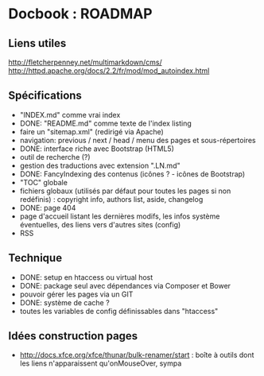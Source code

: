 # Docbook : ROADMAP


## Liens utiles

<http://fletcherpenney.net/multimarkdown/cms/>
<http://httpd.apache.org/docs/2.2/fr/mod/mod_autoindex.html>


## Spécifications

- "INDEX.md" comme vrai index
- DONE: "README.md" comme texte de l'index listing
- faire un "sitemap.xml" (redirigé via Apache)
- navigation: previous / next / head / menu des pages et sous-répertoires
- DONE: interface riche avec Bootstrap (HTML5)
- outil de recherche (?)
- gestion des traductions avec extension ".LN.md"
- DONE: FancyIndexing des contenus (icônes ? - icônes de Bootstrap)
- "TOC" globale
- fichiers globaux (utilisés par défaut pour toutes les pages si non redéfinis) : copyright info, authors list, aside, changelog
- DONE: page 404
- page d'accueil listant les dernières modifs, les infos système éventuelles, des liens vers d'autres sites (config)
- RSS


## Technique

- DONE: setup en htaccess ou virtual host
- DONE: package seul avec dépendances via Composer et Bower
- pouvoir gérer les pages via un GIT
- DONE: système de cache ?
- toutes les variables de config définissables dans "htaccess"


## Idées construction pages

- <http://docs.xfce.org/xfce/thunar/bulk-renamer/start> : boîte à outils dont les liens n'apparaissent qu'onMouseOver, sympa

